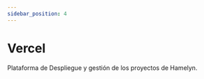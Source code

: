 ```yaml
---
sidebar_position: 4
---
```


# Vercel

Plataforma de Despliegue y gestión de los proyectos de Hamelyn.